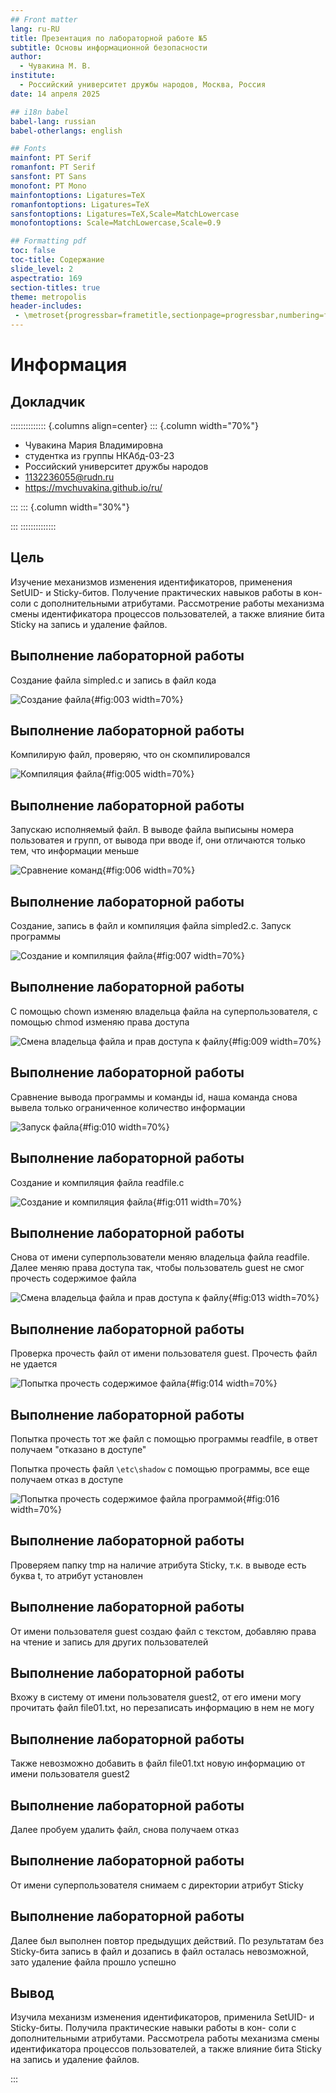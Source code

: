 ```yaml
---
## Front matter
lang: ru-RU
title: Презентация по лабораторной работе №5
subtitle: Основы информационной безопасности
author:
  - Чувакина М. В.
institute:
  - Российский университет дружбы народов, Москва, Россия
date: 14 апреля 2025

## i18n babel
babel-lang: russian
babel-otherlangs: english

## Fonts
mainfont: PT Serif
romanfont: PT Serif
sansfont: PT Sans
monofont: PT Mono
mainfontoptions: Ligatures=TeX
romanfontoptions: Ligatures=TeX
sansfontoptions: Ligatures=TeX,Scale=MatchLowercase
monofontoptions: Scale=MatchLowercase,Scale=0.9

## Formatting pdf
toc: false
toc-title: Содержание
slide_level: 2
aspectratio: 169
section-titles: true
theme: metropolis
header-includes:
 - \metroset{progressbar=frametitle,sectionpage=progressbar,numbering=fraction}
---
```


# Информация

## Докладчик

:::::::::::::: {.columns align=center}
::: {.column width="70%"}

  * Чувакина Мария Владимировна
  * студентка из группы НКАбд-03-23
  * Российский университет дружбы народов
  * [1132236055@rudn.ru](mailto:1132236055@rudn.ru)
  * <https://mvchuvakina.github.io/ru/>

:::
::: {.column width="30%"}


:::
::::::::::::::

## Цель

Изучение механизмов изменения идентификаторов, применения
SetUID- и Sticky-битов. Получение практических навыков работы в кон-
соли с дополнительными атрибутами. Рассмотрение работы механизма
смены идентификатора процессов пользователей, а также влияние бита
Sticky на запись и удаление файлов.


## Выполнение лабораторной работы

Создание файла simpled.c и запись в файл кода 

![Создание файла](image/3.png){#fig:003 width=70%}

## Выполнение лабораторной работы

Компилирую файл, проверяю, что он скомпилировался 

![Компиляция файла](image/5.png){#fig:005 width=70%}

## Выполнение лабораторной работы

Запускаю исполняемый файл. В выводе файла выписыны номера пользоватея и групп, от вывода при вводе if, они отличаются только тем, что информации меньше 

![Сравнение команд](image/6.png){#fig:006 width=70%}

## Выполнение лабораторной работы

Создание, запись в файл и компиляция файла simpled2.c. Запуск программы 

![Создание и компиляция файла](image/7.png){#fig:007 width=70%}

## Выполнение лабораторной работы

С помощью chown изменяю владельца файла на суперпользователя, с помощью chmod изменяю права доступа 

![Смена владельца файла и прав доступа к файлу](image/9.png){#fig:009 width=70%}

## Выполнение лабораторной работы

Сравнение вывода программы и команды id, наша команда снова вывела только ограниченное количество информации

![Запуск файла](image/10.png){#fig:010 width=70%}

## Выполнение лабораторной работы

Создание и компиляция файла readfile.c 

![Создание и компиляция файла](image/11.png){#fig:011 width=70%}

## Выполнение лабораторной работы

Снова от имени суперпользователи меняю владельца файла readfile. Далее меняю права доступа так, чтобы пользователь guest не смог прочесть содержимое файла 

![Смена владельца файла и прав доступа к файлу](image/13.png){#fig:013 width=70%}

## Выполнение лабораторной работы

Проверка прочесть файл от имени пользователя guest. Прочесть файл не удается 

![Попытка прочесть содержимое файла](image/14.png){#fig:014 width=70%}

## Выполнение лабораторной работы

Попытка прочесть тот же файл с помощью программы readfile, в ответ получаем "отказано в доступе"

Попытка прочесть файл `\etc\shadow` с помощью программы, все еще получаем отказ в доступе 

![Попытка прочесть содержимое файла программой](image/16.png){#fig:016 width=70%}

## Выполнение лабораторной работы

Проверяем папку tmp на наличие атрибута Sticky, т.к. в выводе есть буква t, то атрибут установлен 


## Выполнение лабораторной работы

От имени пользователя guest создаю файл с текстом, добавляю права на чтение и запись для других пользователей 

## Выполнение лабораторной работы

Вхожу в систему от имени пользователя guest2, от его имени могу прочитать файл file01.txt, но перезаписать информацию в нем не могу 

## Выполнение лабораторной работы

Также невозможно добавить в файл file01.txt новую информацию от имени пользователя guest2


## Выполнение лабораторной работы

Далее пробуем удалить файл, снова получаем отказ 


## Выполнение лабораторной работы

От имени суперпользователя снимаем с директории атрибут Sticky 

## Выполнение лабораторной работы

Далее был выполнен повтор предыдущих действий. По результатам без Sticky-бита запись в файл и дозапись в файл осталась невозможной, зато удаление файла прошло успешно 



## Вывод

Изучила механизм изменения идентификаторов, применила
SetUID- и Sticky-биты. Получила практические навыки работы в кон-
соли с дополнительными атрибутами. Рассмотрела работы механизма
смены идентификатора процессов пользователей, а также влияние бита
Sticky на запись и удаление файлов.


:::

